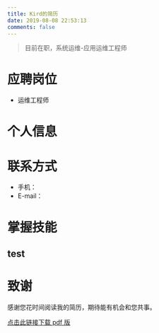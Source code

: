 ```yaml
---
title: Kird的简历
date: 2019-08-08 22:53:13
comments: false
---
```


> 目前在职，系统运维-应用运维工程师

# 应聘岗位

- 运维工程师

# 个人信息


# 联系方式

-   手机：
-   E-mail：


# 掌握技能

## test

# 致谢

感谢您花时间阅读我的简历，期待能有机会和您共事。

[点击此链接下载 pdf 版](kird_resume.pdf) 

